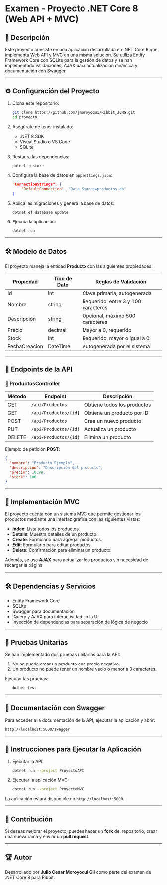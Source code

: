 # Examen - Proyecto .NET Core 8 (Web API + MVC)

## 📌 Descripción
Este proyecto consiste en una aplicación desarrollada en .NET Core 8 que implementa Web API y MVC en una misma solución. Se utiliza Entity Framework Core con SQLite para la gestión de datos y se han implementado validaciones, AJAX para actualización dinámica y documentación con Swagger.

---

## ⚙️ Configuración del Proyecto

1. Clona este repositorio:
   ```sh
   git clone https://github.com/jmoroyoqui/Ribbit_JCMG.git
   cd proyecto
   ```

2. Asegúrate de tener instalado:
   - .NET 8 SDK
   - Visual Studio o VS Code
   - SQLite

3. Restaura las dependencias:
   ```sh
   dotnet restore
   ```

4. Configura la base de datos en `appsettings.json`:
   ```json
   "ConnectionStrings": {
       "DefaultConnection": "Data Source=productos.db"
   }
   ```

5. Aplica las migraciones y genera la base de datos:
   ```sh
   dotnet ef database update
   ```

6. Ejecuta la aplicación:
   ```sh
   dotnet run
   ```

---

## 🛠️ Modelo de Datos
El proyecto maneja la entidad **Producto** con las siguientes propiedades:

| Propiedad       | Tipo de Dato | Reglas de Validación                        |
|----------------|-------------|---------------------------------------------|
| Id             | int         | Clave primaria, autogenerada               |
| Nombre         | string      | Requerido, entre 3 y 100 caracteres        |
| Descripción    | string      | Opcional, máximo 500 caracteres            |
| Precio         | decimal     | Mayor a 0, requerido                        |
| Stock         | int         | Requerido, mayor o igual a 0               |
| FechaCreacion  | DateTime    | Autogenerada por el sistema                 |

---

## 🚀 Endpoints de la API

### 📌 ProductosController

| Método | Endpoint                     | Descripción                                   |
|--------|------------------------------|-----------------------------------------------|
| GET    | `/api/Productos`             | Obtiene todos los productos                  |
| GET    | `/api/Productos/{id}`        | Obtiene un producto por ID                   |
| POST   | `/api/Productos`             | Crea un nuevo producto                       |
| PUT    | `/api/Productos/{id}`        | Actualiza un producto                        |
| DELETE | `/api/Productos/{id}`        | Elimina un producto                          |

Ejemplo de petición **POST**:
```json
{
  "nombre": "Producto Ejemplo",
  "descripcion": "Descripción del producto",
  "precio": 10.99,
  "stock": 100
}
```

---

## 🎨 Implementación MVC
El proyecto cuenta con un sistema MVC que permite gestionar los productos mediante una interfaz gráfica con las siguientes vistas:

- **Index**: Lista todos los productos.
- **Details**: Muestra detalles de un producto.
- **Create**: Formulario para agregar productos.
- **Edit**: Formulario para editar productos.
- **Delete**: Confirmación para eliminar un producto.

Además, se usa **AJAX** para actualizar los productos sin necesidad de recargar la página.

---

## 🛠️ Dependencias y Servicios

- Entity Framework Core
- SQLite
- Swagger para documentación
- jQuery y AJAX para interactividad en la UI
- Inyección de dependencias para separación de lógica de negocio

---

## 🧪 Pruebas Unitarias
Se han implementado dos pruebas unitarias para la API:

1. No se puede crear un producto con precio negativo.
2. Un producto no puede tener un nombre vacío o menor a 3 caracteres.

Ejecutar las pruebas:
```sh
   dotnet test
```

---

## 📜 Documentación con Swagger
Para acceder a la documentación de la API, ejecutar la aplicación y abrir:
```
http://localhost:5000/swagger
```

---

## 📌 Instrucciones para Ejecutar la Aplicación

1. Ejecutar la API:
   ```sh
   dotnet run --project ProyectoAPI
   ```

2. Ejecutar la aplicación MVC:
   ```sh
   dotnet run --project ProyectoMVC
   ```

La aplicación estará disponible en `http://localhost:5000`.

---

## 📢 Contribución
Si deseas mejorar el proyecto, puedes hacer un **fork** del repositorio, crear una nueva rama y enviar un **pull request**.

---

## 🏆 Autor
Desarrollado por **Julio Cesar Moroyoqui Gil** como parte del examen de .NET Core 8 para Ribbit.

